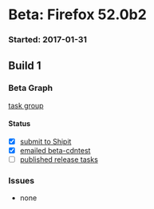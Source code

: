 # Beta: Firefox 52.0b2

### Started: 2017-01-31

## Build 1

### Beta Graph
[task group](https://tools.taskcluster.net/push-inspector/#/5wxZrz5YSRi1GVu6_-ZrYw)


#### Status
- [x] [submit to Shipit](https://wiki.mozilla.org/Release:Release_Automation_on_Mercurial:Starting_a_Release#Submit_to_Ship_It)
- [x] [emailed beta-cdntest](../how-tos/relpro.md#1-email-drivers-re-release-live-on-test-channel)
- [ ] [published release tasks](../how-tos/relpro.md#3-publish-release)

### Issues
- none


